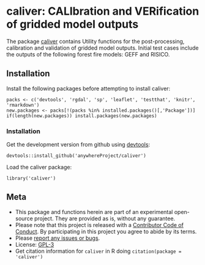 caliver: CALIbration and VERification of gridded model outputs
==============================================================


The package [caliver](https://cran.r-project.org/package=caliver) contains Utility functions for the post-processing, calibration and validation of gridded model outputs. Initial test cases include the outputs of the following forest fire models: GEFF and RISICO.

## Installation

Install the following packages before attempting to install caliver:

```{r}
packs <- c('devtools', 'rgdal', 'sp', 'leaflet', 'testthat', 'knitr', 'rmarkdown')
new.packages <- packs[!(packs %in% installed.packages()[,'Package'])]
if(length(new.packages)) install.packages(new.packages)
```

### Installation

Get the development version from github using [devtools](https://github.com/hadley/devtools):

```{r}
devtools::install_github('anywhereProject/caliver')
```

Load the caliver package:

```{r}
library('caliver')
```

## Meta

* This package and functions herein are part of an experimental open-source project. They are provided as is, without any guarantee.
* Please note that this project is released with a [Contributor Code of Conduct](CONDUCT.md). By participating in this project you agree to abide by its terms.
* Please [report any issues or bugs](https://github.com/anywhereProject/caliver/issues).
* License: [GPL-3](https://opensource.org/licenses/GPL-3.0)
* Get citation information for `caliver` in R doing `citation(package = 'caliver')`
